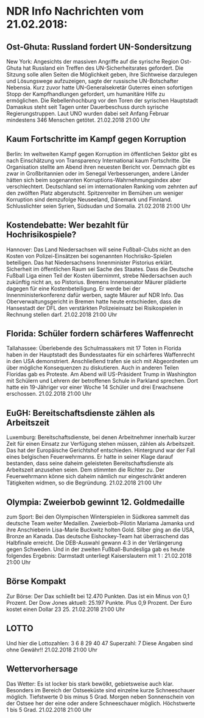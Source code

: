 # NDR Info Nachrichten vom 21.02.2018:


## Ost-Ghuta: Russland fordert UN-Sondersitzung
New York: Angesichts der massiven Angriffe auf die syrische Region Ost-Ghuta hat Russland ein Treffen des UN-Sicherheitsrates gefordert. Die Sitzung solle allen Seiten die Möglichkeit geben, ihre Sichtweise darzulegen und Lösungswege aufzuzeigen, sagte der russische UN-Botschafter Nebensia. Kurz zuvor hatte UN-Generalsekretär Guterres einen sofortigen Stopp der Kampfhandlungen gefordert, um humanitäre Hilfe zu ermöglichen. Die Rebellenhochburg vor den Toren der syrischen Hauptstadt Damaskus steht seit Tagen unter Dauerbeschuss durch syrische Regierungstruppen. Laut UNO wurden dabei seit Anfang Februar mindestens 346 Menschen getötet. 21.02.2018 21:00 Uhr 

## Kaum Fortschritte im Kampf gegen Korruption
Berlin: Im weltweiten Kampf gegen Korruption im öffentlichen Sektor gibt es nach Einschätzung von Transparency International kaum Fortschritte. Die Organisation stellte am Abend ihren neuesten Bericht vor. Demnach gibt es zwar in Großbritannien oder im Senegal Verbesserungen, andere Länder hätten sich beim sogenannten Korruptions-Wahrnehmungsindex aber verschlechtert. Deutschland sei im internationalen Ranking vom zehnten auf den zwölften Platz abgerutscht. Spitzenreiter im Bemühen um weniger Korruption sind demzufolge Neuseeland, Dänemark und Finnland. Schlusslichter seien Syrien, Südsudan und Somalia. 21.02.2018 21:00 Uhr 

## Kostendebatte: Wer bezahlt für Hochrisikospiele?
Hannover: Das Land Niedersachsen will seine Fußball-Clubs nicht an den Kosten von Polizei-Einsätzen bei sogenannten Hochrisiko-Spielen beteiligen. Das hat Niedersachsens Innenminister Pistorius erklärt. Sicherheit im öffentlichen Raum sei Sache des Staates. Dass die Deutsche Fußball Liga einen Teil der Kosten übernimmt, strebe Niedersachsen auch zukünftig nicht an, so Pistorius. Bremens Innensenator Mäurer plädierte dagegen für eine Kostenbeteiligung. Er werde bei der Innenministerkonferenz dafür werben, sagte Mäurer auf NDR Info. Das Oberverwaltungsgericht in Bremen hatte heute entschieden, dass die Hansestadt der DFL den verstärkten Polizeieinsatz bei Risikospielen in Rechnung stellen darf. 21.02.2018 21:00 Uhr 

## Florida: Schüler fordern schärferes Waffenrecht
Tallahassee: Überlebende des Schulmassakers mit 17 Toten in Florida haben in der Hauptstadt des Bundesstaates für ein schärferes Waffenrecht in den USA demonstriert. Anschließend trafen sie sich mit Abgeordneten um über mögliche Konsequenzen zu diskutieren. Auch in anderen Teilen Floridas gab es Proteste. Am Abend will US-Präsident Trump in Washington mit Schülern und Lehrern der betroffenen Schule in Parkland sprechen. Dort hatte ein 19-Jähriger vor einer Woche 14 Schüler und drei Erwachsene erschossen. 21.02.2018 21:00 Uhr 

## EuGH: Bereitschaftsdienste zählen als Arbeitszeit
Luxemburg:		Bereitschaftsdienste, bei denen Arbeitnehmer innerhalb kurzer Zeit für einen Einsatz zur Verfügung stehen müssen, zählen als Arbeitszeit. Das hat der Europäische Gerichtshof entschieden. Hintergrund war der Fall eines belgischen Feuerwehrmanns. Er hatte in seiner Klage darauf bestanden, dass seine daheim geleisteten Bereitschaftsdienste als Arbeitszeit anzusehen seien. Dem stimmten die Richter zu. Der Feuerwehrmann könne sich daheim nämlich nur eingeschränkt anderen Tätigkeiten widmen, so die Begründung. 21.02.2018 21:00 Uhr 

## Olympia: Zweierbob gewinnt 12. Goldmedaille
zum Sport: Bei den Olympischen Winterspielen in Südkorea sammelt das deutsche Team weiter Medaillen. Zweierbob-Pilotin Mariama Jamanka und ihre Anschieberin Lisa-Marie Buckwitz holten Gold. Silber ging an die USA, Bronze an Kanada. Das deutsche Eishockey-Team hat überraschend das Halbfinale erreicht. Die DEB-Auswahl gewann 4:3 in der Verlängerung gegen Schweden. Und in der zweiten Fußball-Bundesliga gab es heute folgendes Ergebnis: Darmstadt unterliegt Kaiserslautern mit 1 : 21.02.2018 21:00 Uhr 

## Börse Kompakt
Zur Börse: Der Dax schließt bei 12.470 Punkten. Das ist ein Minus von 0,1 Prozent. Der Dow Jones aktuell: 25.197 Punkte. Plus 0,9 Prozent. Der Euro kostet einen Dollar 23 25. 21.02.2018 21:00 Uhr 

## LOTTO
Und hier die Lottozahlen:
3		6		8		29		40		47
Superzahl:		7 Diese Angaben sind ohne Gewähr!! 21.02.2018 21:00 Uhr 

## Wettervorhersage
Das Wetter: Es ist locker bis stark bewölkt, gebietsweise auch klar. Besonders im Bereich der Ostseeküste sind einzelne kurze Schneeschauer möglich. Tiefstwerte 0 bis minus 5 Grad. Morgen neben Sonnenschein von der Ostsee her der eine oder andere Schneeschauer möglich. Höchstwerte 1 bis 5 Grad. 21.02.2018 21:00 Uhr 
